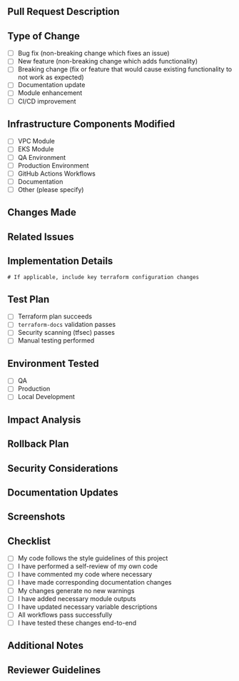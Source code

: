 ## Pull Request Description
<!-- Provide a brief description of the changes in this PR -->

## Type of Change
- [ ] Bug fix (non-breaking change which fixes an issue)
- [ ] New feature (non-breaking change which adds functionality)
- [ ] Breaking change (fix or feature that would cause existing functionality to not work as expected)
- [ ] Documentation update
- [ ] Module enhancement
- [ ] CI/CD improvement

## Infrastructure Components Modified
- [ ] VPC Module
- [ ] EKS Module
- [ ] QA Environment
- [ ] Production Environment
- [ ] GitHub Actions Workflows
- [ ] Documentation
- [ ] Other (please specify)

## Changes Made
<!-- List the main changes made in this PR -->

## Related Issues
<!-- Link any related issues here using #issue_number -->

## Implementation Details
```hcl
# If applicable, include key terraform configuration changes
```

## Test Plan
<!-- Describe how you tested these changes -->

- [ ] Terraform plan succeeds
- [ ] `terraform-docs` validation passes
- [ ] Security scanning (tfsec) passes
- [ ] Manual testing performed

## Environment Tested
- [ ] QA
- [ ] Production
- [ ] Local Development

## Impact Analysis
<!-- Describe the impact of these changes on existing infrastructure -->

## Rollback Plan
<!-- How can these changes be rolled back if needed? -->

## Security Considerations
<!-- List any security implications/considerations -->

## Documentation Updates
<!-- List any documentation updates made -->

## Screenshots
<!-- If applicable, add screenshots to help explain your changes -->

## Checklist
- [ ] My code follows the style guidelines of this project
- [ ] I have performed a self-review of my own code
- [ ] I have commented my code where necessary
- [ ] I have made corresponding documentation changes
- [ ] My changes generate no new warnings
- [ ] I have added necessary module outputs
- [ ] I have updated necessary variable descriptions
- [ ] All workflows pass successfully
- [ ] I have tested these changes end-to-end

## Additional Notes
<!-- Add any additional notes or context -->

## Reviewer Guidelines
<!-- Any specific aspects you'd like reviewers to focus on -->
